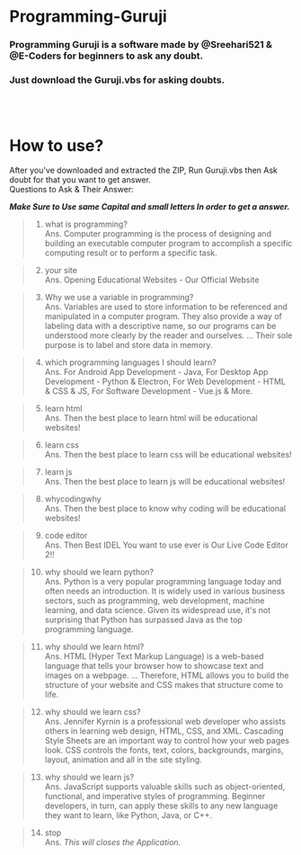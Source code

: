 # Programming-Guruji
### Programming Guruji is a software made by @Sreehari521 & @E-Coders for beginners to ask any doubt.
### Just download the Guruji.vbs for asking doubts.
<br><br>
# How to use?
After you've downloaded and extracted the ZIP, Run Guruji.vbs then Ask doubt for that you want to get answer.<br>
Questions to Ask & Their Answer:<br>

**_Make Sure to Use same Capital and small letters In order to get a answer._**

> 1. what is programming?<br>
> Ans. Computer programming is the process of designing and building an executable computer program to accomplish a specific computing result or to perform a specific task. <br>

> 2. your site<br>
> Ans. Opening Educational Websites - Our Official Website<br>

> 3. Why we use a variable in programming?<br>
> Ans. Variables are used to store information to be referenced and manipulated in a computer program. They also provide a way of labeling data with a descriptive name, so our programs can be understood more clearly by the reader and ourselves. ... Their sole purpose is to label and store data in memory.<br>

> 4. which programming languages I should learn?<br>
> Ans. For Android App Development - Java, For Desktop App Development - Python & Electron, For Web Development - HTML & CSS & JS, For Software Development - Vue.js & More.<br>

> 5. learn html<br>
> Ans. Then the best place to learn html will be educational websites!<br>

> 6. learn css<br>
> Ans. Then the best place to learn css will be educational websites!<br>

> 7. learn js<br>
> Ans. Then the best place to learn js will be educational websites!<br>

> 8. whycodingwhy<br>
> Ans. Then the best place to know why coding will be educational websites!<br>

> 9. code editor<br>
> Ans. Then Best IDEL You want to use ever is Our Live Code Editor 2!!<br>

> 10. why should we learn python?<br>
> Ans. Python is a very popular programming language today and often needs an introduction. It is widely used in various business sectors, such as programming, web development, machine learning, and data science. Given its widespread use, it's not surprising that Python has surpassed Java as the top programming language.<br>

> 11. why should we learn html?<br>
> Ans. HTML (Hyper Text Markup Language) is a web-based language that tells your browser how to showcase text and images on a webpage. ... Therefore, HTML allows you to build the structure of your website and CSS makes that structure come to life.<br>

> 12. why should we learn css?<br>
> Ans. Jennifer Kyrnin is a professional web developer who assists others in learning web design, HTML, CSS, and XML. Cascading Style Sheets are an important way to control how your web pages look. CSS controls the fonts, text, colors, backgrounds, margins, layout, animation and all in the site styling.<br>

> 13. why should we learn js?<br>
> Ans. JavaScript supports valuable skills such as object-oriented, functional, and imperative styles of programming. Beginner developers, in turn, can apply these skills to any new language they want to learn, like Python, Java, or C++.<br>

> 14. stop<br>
> Ans. _This will closes the Application._<br>
